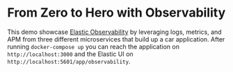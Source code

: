 # From Zero to Hero with Observability

This demo showcase [Elastic Observability](https://www.elastic.co/observability) by leveraging logs, metrics, and APM from three different microservices that build up a car application. After running `docker-compose up` you can reach the application on `http://localhost:3000` and the Elastic UI on `http://localhost:5601/app/observability`.
